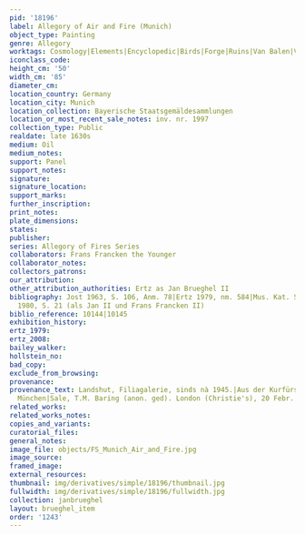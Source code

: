 ```yaml
---
pid: '18196'
label: Allegory of Air and Fire (Munich)
object_type: Painting
genre: Allegory
worktags: Cosmology|Elements|Encyclopedic|Birds|Forge|Ruins|Van Balen|Volcano|Nude|Putti|Landscape|Armor
iconclass_code:
height_cm: '50'
width_cm: '85'
diameter_cm:
location_country: Germany
location_city: Munich
location_collection: Bayerische Staatsgemäldesammlungen
location_or_most_recent_sale_notes: inv. nr. 1997
collection_type: Public
realdate: late 1630s
medium: Oil
medium_notes:
support: Panel
support_notes:
signature:
signature_location:
support_marks:
further_inscription:
print_notes:
plate_dimensions:
states:
publisher:
series: Allegory of Fires Series
collaborators: Frans Francken the Younger
collaborator_notes:
collectors_patrons:
our_attribution:
other_attribution_authorities: Ertz as Jan Brueghel II
bibliography: Jost 1963, S. 106, Anm. 78|Ertz 1979, nm. 584|Mus. Kat. Schleissheim
  1980, S. 21 (als Jan II und Frans Francken II)
biblio_reference: 10144|10145
exhibition_history:
ertz_1979:
ertz_2008:
bailey_walker:
hollstein_no:
bad_copy:
exclude_from_browsing:
provenance:
provenance_text: Landshut, Filiagalerie, sinds nà 1945.|Aus der Kurfürstlichen Galerie
  München|Sale, T.M. Baring (anon. ged). London (Christie's), 20 Febr. 1986
related_works:
related_works_notes:
copies_and_variants:
curatorial_files:
general_notes:
image_file: objects/FS_Munich_Air_and_Fire.jpg
image_source:
framed_image:
external_resources:
thumbnail: img/derivatives/simple/18196/thumbnail.jpg
fullwidth: img/derivatives/simple/18196/fullwidth.jpg
collection: janbrueghel
layout: brueghel_item
order: '1243'
---
```

